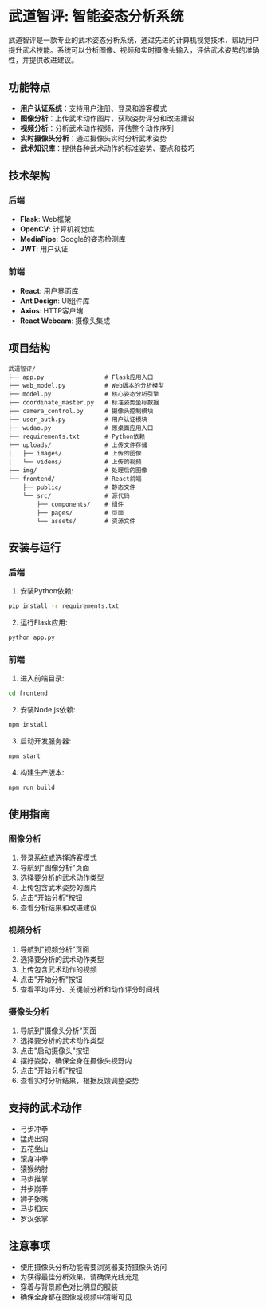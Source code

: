 # 武道智评: 智能姿态分析系统

武道智评是一款专业的武术姿态分析系统，通过先进的计算机视觉技术，帮助用户提升武术技能。系统可以分析图像、视频和实时摄像头输入，评估武术姿势的准确性，并提供改进建议。

## 功能特点

- **用户认证系统**：支持用户注册、登录和游客模式
- **图像分析**：上传武术动作图片，获取姿势评分和改进建议
- **视频分析**：分析武术动作视频，评估整个动作序列
- **实时摄像头分析**：通过摄像头实时分析武术姿势
- **武术知识库**：提供各种武术动作的标准姿势、要点和技巧

## 技术架构

### 后端

- **Flask**: Web框架
- **OpenCV**: 计算机视觉库
- **MediaPipe**: Google的姿态检测库
- **JWT**: 用户认证

### 前端

- **React**: 用户界面库
- **Ant Design**: UI组件库
- **Axios**: HTTP客户端
- **React Webcam**: 摄像头集成

## 项目结构

```
武道智评/
├── app.py                 # Flask应用入口
├── web_model.py           # Web版本的分析模型
├── model.py               # 核心姿态分析引擎
├── coordinate_master.py   # 标准姿势坐标数据
├── camera_control.py      # 摄像头控制模块
├── user_auth.py           # 用户认证模块
├── wudao.py               # 原桌面应用入口
├── requirements.txt       # Python依赖
├── uploads/               # 上传文件存储
│   ├── images/            # 上传的图像
│   └── videos/            # 上传的视频
├── img/                   # 处理后的图像
└── frontend/              # React前端
    ├── public/            # 静态文件
    └── src/               # 源代码
        ├── components/    # 组件
        ├── pages/         # 页面
        └── assets/        # 资源文件
```

## 安装与运行

### 后端

1. 安装Python依赖:

```bash
pip install -r requirements.txt
```

2. 运行Flask应用:

```bash
python app.py
```

### 前端

1. 进入前端目录:

```bash
cd frontend
```

2. 安装Node.js依赖:

```bash
npm install
```

3. 启动开发服务器:

```bash
npm start
```

4. 构建生产版本:

```bash
npm run build
```

## 使用指南

### 图像分析

1. 登录系统或选择游客模式
2. 导航到"图像分析"页面
3. 选择要分析的武术动作类型
4. 上传包含武术姿势的图片
5. 点击"开始分析"按钮
6. 查看分析结果和改进建议

### 视频分析

1. 导航到"视频分析"页面
2. 选择要分析的武术动作类型
3. 上传包含武术动作的视频
4. 点击"开始分析"按钮
5. 查看平均评分、关键帧分析和动作评分时间线

### 摄像头分析

1. 导航到"摄像头分析"页面
2. 选择要分析的武术动作类型
3. 点击"启动摄像头"按钮
4. 摆好姿势，确保全身在摄像头视野内
5. 点击"开始分析"按钮
6. 查看实时分析结果，根据反馈调整姿势

## 支持的武术动作

- 弓步冲拳
- 猛虎出洞
- 五花坐山
- 滚身冲拳
- 猿猴纳肘
- 马步推掌
- 并步崩拳
- 狮子张嘴
- 马步扣床
- 罗汉张掌

## 注意事项

- 使用摄像头分析功能需要浏览器支持摄像头访问
- 为获得最佳分析效果，请确保光线充足
- 穿着与背景颜色对比明显的服装
- 确保全身都在图像或视频中清晰可见
